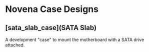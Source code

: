 # Novena Case Designs
## [sata_slab_case](SATA Slab)
A development "case" to mount the motherboard with a SATA drive attached.
